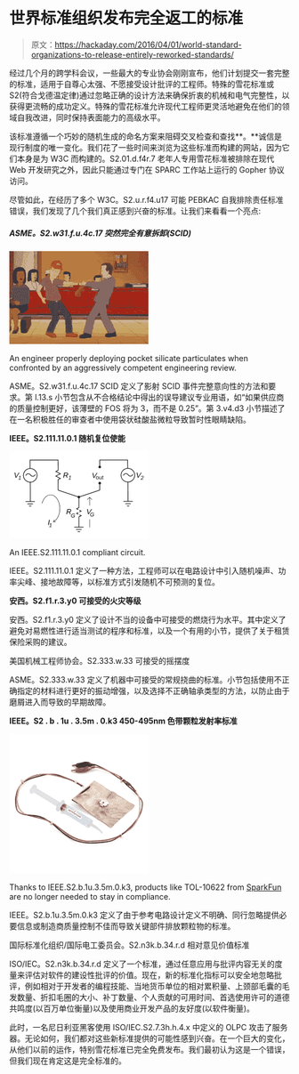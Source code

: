 # 世界标准组织发布完全返工的标准

> 原文：<https://hackaday.com/2016/04/01/world-standard-organizations-to-release-entirely-reworked-standards/>

经过几个月的跨学科会议，一些最大的专业协会刚刚宣布，他们计划提交一套完整的标准，适用于自尊心太强、不愿接受设计批评的工程师。特殊的雪花标准或 S2(符合戈德温定律)通过忽略正确的设计方法来确保折衷的机械和电气完整性，以获得更流畅的成功定义。特殊的雪花标准允许现代工程师更灵活地避免在他们的领域自我改进，同时保持表面能力的高级水平。

该标准遵循一个巧妙的随机生成的命名方案来阻碍交叉检查和查找**。**诚信是现行制度的唯一变化。我们花了一些时间来浏览为这些标准而构建的网站，因为它们本身是为 W3C 而构建的。S2.01.d.f4r.7 老年人专用雪花标准被排除在现代 Web 开发研究之外，因此只能通过专门在 SPARC 工作站上运行的 Gopher 协议访问。

尽管如此，在经历了多个 W3C。S2.u.r.f4.u17 可能 PEBKAC 自我排除责任标准错误，我们发现了几个我们真正感到兴奋的标准。让我们来看看一个亮点:

##### ASME。S2.w31.f.u.4c.17 突然完全有意拆卸(SCID)

[![An engineer properly deploying pocket silicate particulates when confronted by a critical engineering review.](img/2fa8cd05c7a91c850fb4a65dcf7d5c3b.png)](https://hackaday.com/wp-content/uploads/2016/03/tphkt.gif)

An engineer properly deploying pocket silicate particulates when confronted by an aggressively competent engineering review.

ASME。S2.w31.f.u.4c.17 SCID 定义了影射 SCID 事件完整意向性的方法和要求。第 l.13.s 小节包含从不合格结论中得出的误导建议专业用语，如“如果供应商的质量控制更好，该薄壁的 FOS 将为 3，而不是 0.25”。第 3.v4.d3 小节描述了在一名积极胜任的审查者中使用袋状硅酸盐微粒导致暂时性眼睛缺陷。

**IEEE。S2.111.11.0.1 随机复位使能**

[![IEEE.S2.111.11.0.1 compliant circuit.](img/8d38582a3c59f5e4c0b5455a798bb09c.png)](https://hackaday.com/wp-content/uploads/2016/03/1200px-ground_loop-svg1.png)

An IEEE.S2.111.11.0.1 compliant circuit.

IEEE。S2.111.11.0.1 定义了一种方法，工程师可以在电路设计中引入随机噪声、功率尖峰、接地故障等，以标准方式引发随机不可预测的复位。

**安西。S2.f1.r.3.y0 可接受的火灾等级**

安西。S2.f1.r.3.y0 定义了设计不当的设备中可接受的燃烧行为水平。其中定义了避免对易燃性进行适当测试的程序和标准，以及一个有用的小节，提供了关于租赁保险采购的建议。

美国机械工程师协会。S2.333.w.33 可接受的摇摆度

ASME。S2.333.w.33 定义了机器中可接受的常规挠曲的标准。小节包括使用不正确指定的材料进行更好的振动增强，以及选择不正确轴承类型的方法，以防止由于磨屑进入而导致的早期故障。

**IEEE。S2 . b . 1u . 3.5m . 0.k3 450-495nm 色带颗粒发射率标准**

[![Thanks to IEEE.S2.b.1u.3.5m.0.k3 , products like TOL-10622 from SparkFun are no longer needed to stay in compliance.](img/03d9e7d567258d59a2414653bb72a5ce.png)](https://hackaday.com/wp-content/uploads/2016/03/10622-01.jpg)

Thanks to IEEE.S2.b.1u.3.5m.0.k3, products like TOL-10622 from [SparkFun](https://www.sparkfun.com/products/retired/10622) are no longer needed to stay in compliance.

IEEE。S2.b.1u.3.5m.0.k3 定义了由于参考电路设计定义不明确、同行忽略提供必要信息或制造商质量控制不佳而导致关键部件排放颗粒物的标准。

国际标准化组织/国际电工委员会。S2.n3k.b.34.r.d 相对意见价值标准

ISO/IEC。S2.n3k.b.34.r.d 定义了一个标准，通过任意应用与批评内容无关的度量来评估对软件的建设性批评的价值。现在，新的标准化指标可以安全地忽略批评，例如相对于开发者的编程技能、当地货币单位的相对累积量、上颈部毛囊的毛发数量、折扣毛圈的大小、补丁数量、个人贡献的可用时间、首选使用许可的道德共鸣度(以百万单位衡量)以及使用商业开发产品的友好度(以软件衡量)。

此时，一名尼日利亚黑客使用 ISO/IEC.S2.7.3h.h.4.x 中定义的 OLPC 攻击了服务器。无论如何，我们都对这些新标准提供的可能性感到兴奋。在一个巨大的变化，从他们以前的运作，特别雪花标准已完全免费发布。我们最初认为这是一个错误，但我们现在肯定这是完全标准的。